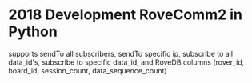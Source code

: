 # 2018 Development RoveComm2 in Python 

supports sendTo all subscribers, 
sendTo specific ip, 
subscribe to all data_id's,
subscribe to specific data_id,
and RoveDB columns (rover_id, board_id, session_count, data_sequence_count)